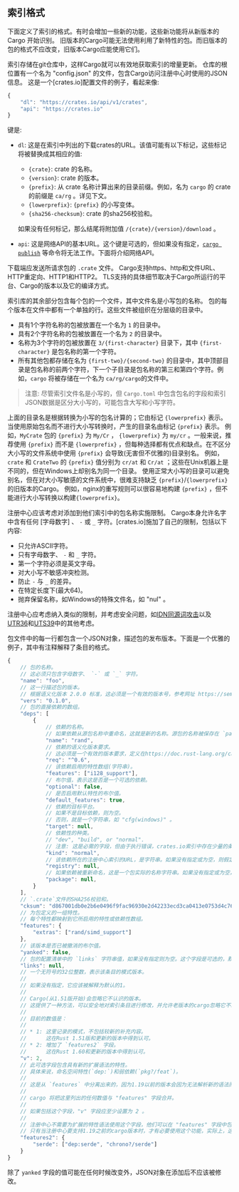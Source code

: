 ## 索引格式

下面定义了索引的格式。有时会增加一些新的功能，这些新功能将从新版本的 Cargo 开始识别。
旧版本的Cargo可能无法使用利用了新特性的包。而旧版本的包的格式不应改变，旧版本Cargo应能使用它们。

索引存储在git仓库中，这样Cargo就可以有效地获取索引的增量更新。
仓库的根位置有一个名为 "config.json" 的文件，包含Cargo访问注册中心时使用的JSON信息。
这是一个[crates.io]配置文件的例子，看起来像:

```javascript
{
    "dl": "https://crates.io/api/v1/crates",
    "api": "https://crates.io"
}
```

键是:
- `dl`: 这是在索引中列出的下载crates的URL。该值可能有以下标记，这些标记将被替换成其相应的值:

  - `{crate}`: crate 的名称。
  - `{version}`: crate 的版本。
  - `{prefix}`: 从 crate 名称计算出来的目录前缀。例如，名为 `cargo` 的 crate 的前缀是 `ca/rg` 。详见下文。
  - `{lowerprefix}`: `{prefix}` 的小写变体。
  - `{sha256-checksum}`: crate 的sha256校验和。

  如果没有任何标记，那么结尾将附加值 `/{crate}/{version}/download` 。
- `api`: 这是网络API的基本URL。这个键是可选的，但如果没有指定，[`cargo publish`] 等命令将无法工作。下面将介绍网络API。

下载端应发送所请求包的 `.crate` 文件。
Cargo支持https、http和文件URL、HTTP重定向、HTTP1和HTTP2。
TLS支持的具体细节取决于Cargo所运行的平台、Cargo的版本以及它的编译方式。

索引库的其余部分包含每个包的一个文件，其中文件名是小写包的名称。
包的每个版本在文件中都有一个单独的行。这些文件被组织在分层级的目录中。

- 具有1个字符名称的包被放置在一个名为 `1` 的目录中。
- 具有2个字符名称的包被放置在一个名为 `2` 的目录中。
- 名称为3个字符的包被放置在 `3/{first-character}` 目录下，其中 `{first-character}`  是包名称的第一个字符。
- 所有其他包都存储在名为 `{first-two}/{second-two}` 的目录中，其中顶部目录是包名称的前两个字符，下一个子目录是包名称的第三和第四个字符。例如，`cargo` 将被存储在一个名为 `ca/rg/cargo`的文件中。

> 注意: 尽管索引文件名是小写的，但 `Cargo.toml` 中包含包名的字段和索引JSON数据是区分大小写的，可能包含大写和小写字符。

上面的目录名是根据转换为小写的包名计算的；它由标记 `{lowerprefix}` 表示。当使用原始包名而不进行大小写转换时，产生的目录名由标记 `{prefix}` 表示。
例如，`MyCrate` 包的 `{prefix}` 为 `My/Cr` ， `{lowerprefix}` 为 `my/cr` 。一般来说，推荐使用 `{prefix}` 而不是 `{lowerprefix}` ，但每种选择都有优点和缺点。在不区分大小写的文件系统中使用 `{prefix}` 会导致(无害但不优雅的)目录别名。
例如， `crate` 和 `CrateTwo` 的 `{prefix}` 值分别为 `cr/at` 和 `Cr/at` ；这些在Unix机器上是不同的，但在Windows上却别名为同一个目录。 使用正常大小写的目录可以避免别名，但在对大小写敏感的文件系统中，很难支持缺乏 `{prefix}`/`{lowerprefix}` 的旧版本的Cargo。
例如，nginx的重写规则可以很容易地构建 `{prefix}` ，但不能进行大小写转换以构建`{lowerprefix}`。

注册中心应该考虑对添加到他们索引中的包名称实施限制。
Cargo本身允许名字中含有任何 [字母数字] 、 `-` 或 `_` 字符。[crates.io]施加了自己的限制，包括以下内容:

- 只允许ASCII字符。
- 只有字母数字、 `-` 和 `_` 字符。
- 第一个字符必须是英文字母。
- 对大小写不敏感冲突检测。
- 防止 `-` 与 `_` 的差异。
- 在特定长度下(最大64)。
- 抛弃保留名称，如Windows的特殊文件名，如 "nul" 。

注册中心应考虑纳入类似的限制，并考虑安全问题，如[IDN同源词攻击](https://en.wikipedia.org/wiki/IDN_homograph_attack)以及[UTR36](https://www.unicode.org/reports/tr36/)和[UTS39](https://www.unicode.org/reports/tr39/)中的其他考虑。 

包文件中的每一行都包含一个JSON对象，描述包的发布版本。下面是一个优雅的例子，其中有注释解释了条目的格式。

```javascript
{
    // 包的名称。
    // 这必须只包含字母数字、 `-` 或 `_` 字符。
    "name": "foo",
    // 这一行描述包的版本。
    // 根据语义化版本 2.0.0 标准，这必须是一个有效的版本号，参考网址 https://semver.org/。
    "vers": "0.1.0",
    // 包的直接依赖的数组。
    "deps": [
        {
            // 依赖的名称。
            // 如果依赖从源包名称中重命名，这就是新的名称。源包的名称被保存在 `package` 字段中。
            "name": "rand",
            // 依赖的语义化版本要求。
            // 这必须是一个有效的版本要求，定义在https://doc.rust-lang.org/cargo/reference/specifying-dependencies.html。
            "req": "^0.6",
            // 该依赖启用的特性数组(字符串)。
            "features": ["i128_support"],
            // 布尔值，表示这是否是一个可选的依赖。
            "optional": false,
            // 是否启用默认特性的布尔值。
            "default_features": true,
            // 依赖的目标平台。
            // 如果不是目标依赖，则为空。
            // 否则，就是一个字符串，如 "cfg(windows)" 。
            "target": null,
            // 依赖性的种类。
            // "dev", "build", or "normal".
            // 注意: 这是必需的字段，但由于执行错误，crates.io索引中存在少量的条目，其中的 `kind` 字段缺失或为空。
            "kind": "normal",
            // 该依赖所在的注册中心索引的URL，是字符串。如果没有指定或为空，则假定该依赖在当前注册中心中。
            "registry": null,
            // 如果依赖被重新命名，这是一个包实际的名称字符串。如果没有指定或为空，则该依赖未重命名。
            "package": null,
        }
    ],
    // `.crate`文件的SHA256校验和。
    "cksum": "d867001db0e2b6e0496f9fac96930e2d42233ecd3ca0413e0753d4c7695d289c",
    // 为包定义的一组特性。
    // 每个特性都映射到它所启用的特性或依赖性数组。
    "features": {
        "extras": ["rand/simd_support"]
    },
    // 该版本是否已被撤消的布尔值。
    "yanked": false,
    // 包的配置清单中的 `links` 字符串值，如果没有指定则为空。这个字段是可选的，默认为空。
    "links": null,
    // 一个无符号的32位整数，表示该条目的模式版本。
    //
    // 如果没有指定，它应该被解释为默认的1。
    //
    // Cargo(从1.51版开始)会忽略它不认识的版本。
    // 这提供了一种方法，可以安全地对索引条目进行修改，并允许老版本的cargo忽略它不理解的新条目。1.51以上的版本会忽略这个字段，因此可能会误解索引条目的含义。
    //
    // 目前的数值是：
    //
    // * 1: 这里记录的模式，不包括较新的补充内容。
    //      这在Rust 1.51版和更新的版本中得到认可。
    // * 2: 增加了 `features2` 字段。
    //      这在Rust 1.60和更新的版本中得到认可。
    "v": 2,
    // 此可选字段包含具有新的扩展语法的特性。
    // 具体来说，命名空间特性(`dep:`)和弱依赖(`pkg?/feat`)。
    //
    // 这是从 `features` 中分离出来的，因为1.19以前的版本会因为无法解析新的语法而无法加载，即使有 `Cargo.lock` 文件。
    //
    // cargo 将把这里列出的任何数值与 "features" 字段合并。
    //
    // 如果包括这个字段，"v" 字段应至少设置为 2 。
    //
    // 注册中心不需要为扩展的特性语法使用这个字段，他们可以在 "features" 字段中包括这些特性。
    // 只有当注册中心要支持1.19之前的cargo版本时，才有必要使用这个功能，实际上，这只是 crates.io ，因为这些旧版本不支持其他注册中心。
    "features2": {
        "serde": ["dep:serde", "chrono?/serde"]
    }
}
```

除了 `yanked` 字段的值可能在任何时候改变外，JSON对象在添加后不应该被修改。

[`cargo publish`]: ../commands/cargo-publish.md
